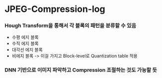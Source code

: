 # JPEG-Compression-log
### Hough Transform을 통해서 각 블록의 패턴을 분류할 수 있음
- 수평 에지 블록
- 수직 에지 블록
- 대각선 에지 블록
- 비에지 블록
-> 이걸 가지고 Block-level로 Quantization table 적용
  
### DNN 기반으로 이미지 파악하고 Compression 조절하는 것도 가능할 듯
